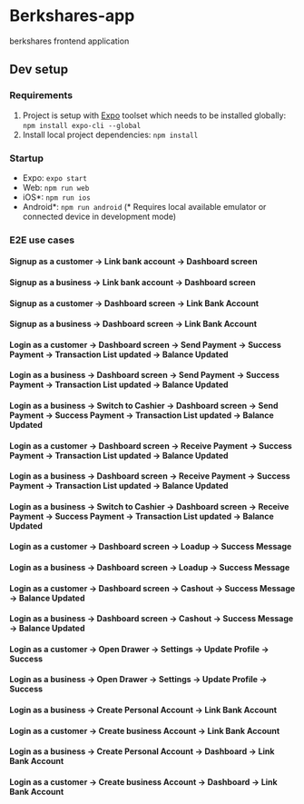# Berkshares-app
berkshares frontend application

## Dev setup

### Requirements

1. Project is setup with [Expo](https://expo.io/) toolset which needs to be installed globally: ```npm install expo-cli --global```
2. Install local project dependencies: ```npm install```

### Startup

- Expo: ```expo start```
- Web: ```npm run web```
- iOS*: ```npm run ios```
- Android*: ```npm run android```
(* Requires local available emulator or connected device in development mode)

### E2E use cases

#### Signup as a customer -> Link bank account -> Dashboard screen
#### Signup as a business -> Link bank account -> Dashboard screen

#### Signup as a customer ->  Dashboard screen -> Link Bank Account
#### Signup as a business ->  Dashboard screen -> Link Bank Account

#### Login as a customer ->  Dashboard screen -> Send Payment ->  Success Payment -> Transaction List updated -> Balance Updated
#### Login as a business ->  Dashboard screen -> Send Payment ->  Success Payment -> Transaction List updated -> Balance Updated
#### Login as a business -> Switch to Cashier ->  Dashboard screen -> Send Payment ->  Success Payment -> Transaction List updated -> Balance Updated

#### Login as a customer ->  Dashboard screen -> Receive Payment ->  Success Payment -> Transaction List updated -> Balance Updated
#### Login as a business ->  Dashboard screen -> Receive Payment ->  Success Payment -> Transaction List updated -> Balance Updated
#### Login as a business -> Switch to Cashier -> Dashboard screen -> Receive Payment ->  Success Payment -> Transaction List updated -> Balance Updated

#### Login as a customer ->  Dashboard screen -> Loadup -> Success Message
#### Login as a business ->  Dashboard screen -> Loadup -> Success Message

#### Login as a customer ->  Dashboard screen -> Cashout -> Success Message -> Balance Updated
#### Login as a business ->  Dashboard screen -> Cashout -> Success Message -> Balance Updated

#### Login as a customer ->  Open Drawer -> Settings -> Update Profile -> Success 
#### Login as a business ->  Open Drawer -> Settings -> Update Profile -> Success 

#### Login as a business ->  Create Personal Account -> Link Bank Account
#### Login as a customer ->  Create business Account -> Link Bank Account

#### Login as a business ->  Create Personal Account -> Dashboard -> Link Bank Account
#### Login as a customer ->  Create business Account -> Dashboard -> Link Bank Account
